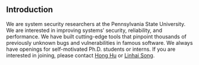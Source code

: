 ## Introduction

We are system security researchers at the Pennsylvania State University. We are interested in improving systems’ security, reliability, and performance. We have built cutting-edge tools that pinpoint thousands of previously unknown bugs and vulnerabilities in famous software. We always have openings for self-motivated Ph.D. students or interns. If you are interested in joining, please contact [Hong Hu](https://huhong789.github.io/) or [Linhai Song](https://songlh.github.io/).